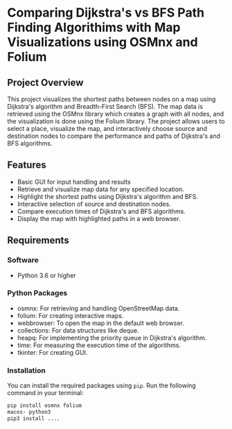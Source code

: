 # Comparing Dijkstra's vs BFS Path Finding Algorithims with Map Visualizations using OSMnx and Folium

## Project Overview

This project visualizes the shortest paths between nodes on a map using Dijkstra's algorithm and Breadth-First Search (BFS). 
The map data is retrieved using the OSMnx library which creates a graph with all nodes, and the visualization is done using the Folium library. 
The project allows users to select a place, visualize the map, and interactively choose source and destination nodes to compare the performance 
and paths of Dijkstra's and BFS algorithms.

## Features
- Basic GUI for input handling and results
- Retrieve and visualize map data for any specified location.
- Highlight the shortest paths using Dijkstra's algorithm and BFS.
- Interactive selection of source and destination nodes.
- Compare execution times of Dijkstra's and BFS algorithms.
- Display the map with highlighted paths in a web browser.

## Requirements

### Software

- Python 3.6 or higher

### Python Packages

- osmnx: For retrieving and handling OpenStreetMap data.
- folium: For creating interactive maps.
- webbrowser: To open the map in the default web browser.
- collections: For data structures like deque.
- heapq: For implementing the priority queue in Dijkstra's algorithm.
- time: For measuring the execution time of the algorithms.
- tkinter: For creating GUI.

### Installation

You can install the required packages using `pip`. Run the following command in your terminal:

```bash
pip install osmnx folium
macos- python3
pip3 install ....
